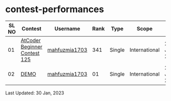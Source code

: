 # contest-performances

| SL NO | Contest | Username | Rank | Type | Scope | Date |
| -- | -- | -------- | ----------- | ---- | ---- | ---- |
| 01 | [AtCoder Beginner Contest 125](https://atcoder.jp/contests/abc125/standings/virtual) | [mahfuzmia1703](https://atcoder.jp/users/mahfuzmia1703) | 341 | Single | International | 29 Jan 2023 |
| 02 | [DEMO](https://demo.com/standings) | [mahfuzmia1703](profile.link.here)| 01 | Single | International | 29 Jan 2023 |

Last Updated: 30 Jan, 2023
